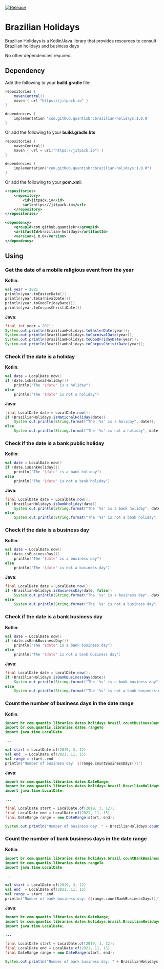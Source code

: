 [![Release](https://img.shields.io/github/release/quantisbr/brazilian-holidays.svg?style=flat)](https://jitpack.io/#quantisbr/brazilian-holidays)
# Brazilian Holidays
Brazilian Holidays is a Kotlin/Java library that provides resources to consult Brazilian holidays and business days

No other dependencies required.

## Dependency

Add the following to your **build.gradle** file:

```groovy
repositories {
    mavenCentral()
    maven { url "https://jitpack.io" }
}

dependencies {
    implementation 'com.github.quantisbr:brazilian-holidays:1.0.0'
}
```

Or add the following to your **build.gradle.kts**:

```kotlin
repositories {
    mavenCentral()
    maven { url = uri("https://jitpack.io") }
}

dependencies {
    implementation("com.github.quantisbr:brazilian-holidays:1.0.0")
}
```

Or add the following to your **pom.xml**:

```xml
<repositories>
    <repository>
        <id>jitpack.io</id>
        <url>https://jitpack.io</url>
    </repository>
</repositories>

<dependency>
    <groupId>com.github.quantisbr</groupId>
    <artifactId>brazilian-holidays</artifactId>
    <version>1.0.0</version>
</dependency>
```

## Using

### Get the date of a mobile religious event from the year

**Kotlin:**

```kotlin
val year = 2021
println(year.toEasterDate())
println(year.toCarnivalDate())
println(year.toGoodFridayDate())
println(year.toCorpusChristiDate())
```

**Java:**

```java
final int year = 2021;
System.out.println(BrazilianHolidays.toEasterDate(year));
System.out.println(BrazilianHolidays.toCarnivalDate(year));
System.out.println(BrazilianHolidays.toGoodFridayDate(year));
System.out.println(BrazilianHolidays.toCorpusChristiDate(year));
```

### Check if the date is a holiday

**Kotlin:**

```kotlin
val date = LocalDate.now()
if (date.isNationalHoliday())
    println("The '$date' is a holiday")
else
    println("The '$date' is not a holiday")
```

**Java:**

```java
final LocalDate date = LocalDate.now();
if (BrazilianHolidays.isNationalHoliday(date))
    System.out.println(String.format("The '%s' is a holiday", date));
else
    System.out.println(String.format("The '%s' is not a holiday", date));
```

### Check if the date is a bank public holiday

**Kotlin:**

```kotlin
val date = LocalDate.now()
if (date.isBankHoliday())
    println("The '$date' is a bank holiday")
else
    println("The '$date' is not a bank holiday")
```

**Java:**

```java
final LocalDate date = LocalDate.now();
if (BrazilianHolidays.isBankHoliday(date))
    System.out.println(String.format("The '%s' is a bank holiday", date));
else
    System.out.println(String.format("The '%s' is not a bank holiday", date));
```

### Check if the date is a business day

**Kotlin:**

```kotlin
val date = LocalDate.now()
if (date.isBusinessDay())
    println("The '$date' is a business day")
else
    println("The '$date' is not a business day")
```

**Java:**

```java
final LocalDate date = LocalDate.now();
if (BrazilianHolidays.isBusinessDay(date, false))
    System.out.println(String.format("The '%s' is a business day", date));
else
    System.out.println(String.format("The '%s' is not a business day", date));
```

### Check if the date is a bank business day

**Kotlin:**

```kotlin
val date = LocalDate.now()
if (date.isBankBusinessDay())
    println("The '$date' is a bank business day")
else
    println("The '$date' is not a bank business day")
```

**Java:**

```java
final LocalDate date = LocalDate.now();
if (BrazilianHolidays.isBankBusinessDay(date))
    System.out.println(String.format("The '%s' is a bank business day", date));
else
    System.out.println(String.format("The '%s' is not a bank business day", date));
```

### Count the number of business days in the date range

**Kotlin:**

```kotlin
import br.com.quantis.libraries.dates.holidays.brazil.countBusinessDays
import br.com.quantis.libraries.dates.rangeTo
import java.time.LocalDate

...

val start = LocalDate.of(2019, 3, 12)
val end  = LocalDate.of(2021, 11, 15)
val range = start..end
println("Number of business day: ${range.countBusinessDays()}")
```

**Java:**

```java
import br.com.quantis.libraries.dates.DateRange;
import br.com.quantis.libraries.dates.holidays.brazil.BrazilianHolidays;
import java.time.LocalDate;

...

final LocalDate start = LocalDate.of(2019, 3, 12);
final LocalDate end = LocalDate.of(2021, 11, 15);
final DateRange range = new DateRange(start, end);

System.out.println("Number of business day: " + BrazilianHolidays.countBankBusinessDays(range));
```

### Count the number of bank business days in the date range

**Kotlin:**

```kotlin
import br.com.quantis.libraries.dates.holidays.brazil.countBankBusinessDays
import br.com.quantis.libraries.dates.rangeTo
import java.time.LocalDate

...

val start = LocalDate.of(2019, 3, 12)
val end  = LocalDate.of(2021, 11, 15)
val range = start..end
println("Number of bank business day: ${range.countBankBusinessDays()}")
```

**Java:**

```java
import br.com.quantis.libraries.dates.DateRange;
import br.com.quantis.libraries.dates.holidays.brazil.BrazilianHolidays;
import java.time.LocalDate;

...

final LocalDate start = LocalDate.of(2019, 3, 12);
final LocalDate end = LocalDate.of(2021, 11, 15);
final DateRange range = new DateRange(start, end);

System.out.println("Number of bank business day: " + BrazilianHolidays.countBankBusinessDays(range));
```